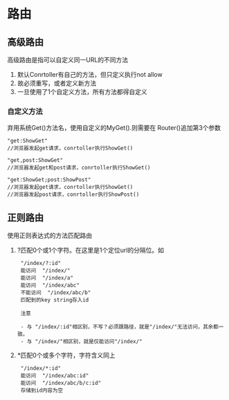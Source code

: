 # 路由

## 高级路由

高级路由是指可以自定义同一URL的不同方法

1. 默认Conrtoller有自己的方法，但只定义执行not allow
2. 故必须重写，或者定义新方法
3. 一旦使用了1个自定义方法，所有方法都得自定义

### 自定义方法

弃用系统Get()方法名，使用自定义的MyGet().则需要在
Router()追加第3个参数

    "get:ShowGet"
    //浏览器发起get请求，conrtoller执行ShowGet()

    "get,post:ShowGet"
    //浏览器发起get和post请求，conrtoller执行ShowGet()

    "get:ShowGet;post:ShowPost"
    //浏览器发起get请求，conrtoller执行ShowGet()
    //浏览器发起post请求，conrtoller执行ShowPost()

## 正则路由

使用正则表达式的方法匹配路由

1. ?匹配0个或1个字符。在这里是1个定位url的分隔位。如

        "/index/?:id"
        能访问  "/index/"
        能访问  "/index/a"
        能访问  "/index/abc"
        不能访问  "/index/abc/b"
        匹配到的key string存入id

        注意

        - 与 "/index/:id"相区别，不写？必须跟路径，就是"/index/"无法访问，其余都一致。
        - 与 "/index/"相区别，就是仅能访问"/index/"


1. *匹配0个或多个字符，字符含义同上

        "/index/*:id"
        能访问  "/index/abc:id"
        能访问  "/index/abc/b/c:id"
        存储到id内容为空